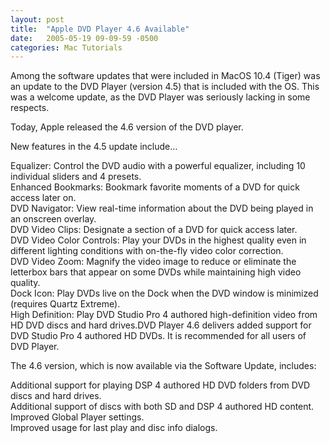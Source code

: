 ```yaml
---
layout: post
title:  "Apple DVD Player 4.6 Available"
date:   2005-05-19 09-09-59 -0500
categories: Mac Tutorials
---
```


Among the software updates that were included in MacOS 10.4 (Tiger) was an update to the DVD Player (version 4.5) that is included with the OS. This was a welcome update, as the DVD Player was seriously lacking in some respects. 

Today, Apple released the 4.6 version of the DVD player.

New features in the 4.5 update include…

Equalizer: Control the DVD audio with a powerful equalizer, including 10 individual sliders and 4 presets.  
Enhanced Bookmarks: Bookmark favorite moments of a DVD for quick access later on.  
DVD Navigator: View real-time information about the DVD being played in an onscreen overlay.  
DVD Video Clips: Designate a section of a DVD for quick access later.  
DVD Video Color Controls: Play your DVDs in the highest quality even in different lighting conditions with on-the-fly video color correction.  
DVD Video Zoom: Magnify the video image to reduce or eliminate the letterbox bars that appear on some DVDs while maintaining high video quality.  
Dock Icon: Play DVDs live on the Dock when the DVD window is minimized (requires Quartz Extreme).  
High Definition: Play DVD Studio Pro 4 authored high-definition video from HD DVD discs and hard drives.DVD Player 4.6 delivers added support for DVD Studio Pro 4 authored HD DVDs. It is recommended for all users of DVD Player.

The 4.6 version, which is now available via the Software Update, includes:

Additional support for playing DSP 4 authored HD DVD folders from DVD discs and hard drives.  
Additional support of discs with both SD and DSP 4 authored HD content.  
Improved Global Player settings.  
Improved usage for last play and disc info dialogs.

